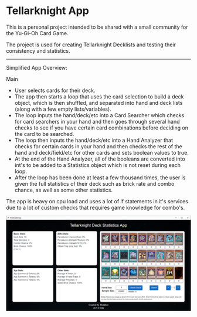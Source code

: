 # Tellarknight App
This is a personal project intended to be shared with a small community for the Yu-Gi-Oh Card Game.

The project is used for creating Tellarknight Decklists and testing their consistency and statistics.

-----

Simplified App Overview:

Main
- User selects cards for their deck.
- The app then starts a loop that uses the card selection to build a deck object, which is then shuffled, and separated into hand and deck lists (along with a few empty lists/variables).
- The loop inputs the hand/deck/etc into a Card Searcher which checks for card searchers in your hand and then goes through several hand checks to see if you have certain card combinations before deciding on the card to be searched.
- The loop then inputs the hand/deck/etc into a Hand Analyzer that checks for certain cards in your hand and then checks the rest of the hand and deck/field/etc for other cards and sets boolean values to true.
- At the end of the Hand Analyzer, all of the booleans are converted into int's to be added to a Statistics object which is not reset during each loop.
- After the loop has been done at least a few thousand times, the user is given the full statistics of their deck such as brick rate and combo chance, as well as some other statistics.

The app is heavy on cpu load and uses a lot of if statements in it's services due to a lot of custom checks that requires game knowledge for combo's.


![Example Image](tellar_app_window.PNG)
